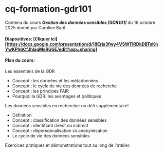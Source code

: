 # **cq-formation-gdr101**



Contenu du cours ***Gestion des données sensibles \[GDR101]*** du 16 octobre 2025 donné par Caroline Baril.



#### **Diapositives:** [Cliquer ici][https://docs.google.com/presentation/d/18Erja3fwy4VSWTiRDkDBTsKnYwKPh6CfJhlaqMsRGGE/edit?usp=sharing]





#### **Plan du cours:**



Les essentiels de la GDR

* Concept : les données et les métadonnées
* Concept : le cycle de vie des données de recherche
* Concept : les principes FAIR
* Pourquoi la GDR: les avantages et politiques



Les données sensibles en recherche: un défi supplémentaire!

* Définition
* Concept : classification des données sensibles
* Concept : identifiant direct ou indirect
* Concept : dépersonnalisation vs anonymisation
* Le cycle de vie des données sensibles



Exercices pratiques et démonstrations tout au long de l'atelier.

